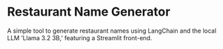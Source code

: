 # Restaurant Name Generator

A simple tool to generate restaurant names using LangChain and the local LLM 'Llama 3.2 3B,' featuring a Streamlit front-end.